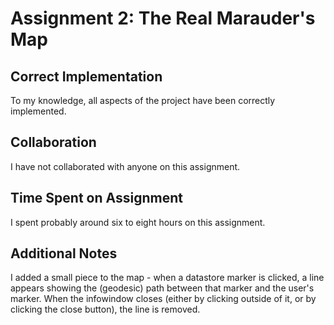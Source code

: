 # Assignment 2: The Real Marauder's Map

## Correct Implementation

To my knowledge, all aspects of the project have been correctly implemented.  

## Collaboration

I have not collaborated with anyone on this assignment.  

## Time Spent on Assignment

I spent probably around six to eight hours on this assignment.  

## Additional Notes

I added a small piece to the map - when a datastore marker is clicked, a line appears showing the (geodesic) path between that marker and the user's marker. When the infowindow closes (either by clicking outside of it, or by clicking the close button), the line is removed.  